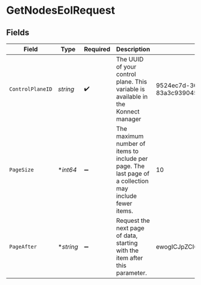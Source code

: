# GetNodesEolRequest


## Fields

| Field                                                                                                   | Type                                                                                                    | Required                                                                                                | Description                                                                                             | Example                                                                                                 |
| ------------------------------------------------------------------------------------------------------- | ------------------------------------------------------------------------------------------------------- | ------------------------------------------------------------------------------------------------------- | ------------------------------------------------------------------------------------------------------- | ------------------------------------------------------------------------------------------------------- |
| `ControlPlaneID`                                                                                        | *string*                                                                                                | :heavy_check_mark:                                                                                      | The UUID of your control plane. This variable is available in the Konnect manager                       | 9524ec7d-36d9-465d-a8c5-83a3c9390458                                                                    |
| `PageSize`                                                                                              | **int64*                                                                                                | :heavy_minus_sign:                                                                                      | The maximum number of items to include per page. The last page of a collection may include fewer items. | 10                                                                                                      |
| `PageAfter`                                                                                             | **string*                                                                                               | :heavy_minus_sign:                                                                                      | Request the next page of data, starting with the item after this parameter.                             | ewogICJpZCI6ICJoZWxsbyB3b3JsZCIKfQ                                                                      |